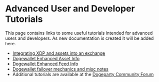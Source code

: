 Advanced User and Developer Tutorials
======================================

This page contains links to some useful tutorials intended for advanced users and developers. As new documentation is created it will be added here.

- [Integrating XDP and assets into an exchange](exchange_integration.md)
- [Dogewallet Enhanced Asset Info](enhanced_asset_info.md)
- [Dogewallet Enhanced Feed Info](enhanced_feed_info.md)
- [Dogewallet failover mechanics and misc notes](dogewallet_notes.md)
- Additional tutorials are available at the [Dogeparty Community Forum](https://forum.dogeparty.net)
